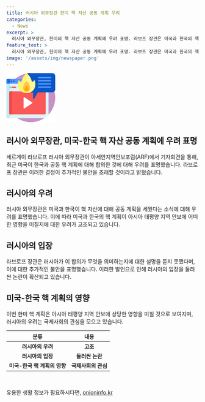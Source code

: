 ```yaml
---
title: 러시아 외무장관 한미 핵 자산 공동 계획 우려
categories:
  - News
excerpt: >
  러시아 외무장관, 한미의 핵 자산 공동 계획에 우려 표명. 라보프 장관은 미국과 한국의 핵 계획을 우려하며, 이에 대한 설명을 듣지 못한 채 추가 불안을 표명했다.
feature_text: >
  러시아 외무장관, 한미의 핵 자산 공동 계획에 우려 표명. 라보프 장관은 미국과 한국의 핵 계획을 우려하며, 이에 대한 설명을 듣지 못한 채 추가 불안을 표명했다.
image: '/assets/img/newspaper.png'
---
```


<p><img src="/assets/img/news.png" alt="rentncar 속보" /></p>

<h2>러시아 외무장관, 미국-한국 핵 자산 공동 계획에 우려 표명</h2>

<p data-ke-size="size16">세르게이 라브로프 러시아 외무장관이 아세안지역안보포럼(ARF)에서 기자회견을 통해, 최근 미국이 한국과 공동 핵 계획에 대해 합의한 것에 대해 우려를 표명했습니다. 라브로프 장관은 이러한 결정이 추가적인 불안을 초래할 것이라고 밝혔습니다.</p>

<h2>러시아의 우려</h2>

<p data-ke-size="size16">러시아 외무장관은 미국과 한국이 핵 자산에 대해 공동 계획을 세웠다는 소식에 대해 우려를 표명했습니다. 이에 따라 미국과 한국의 핵 계획이 아시아 태평양 지역 안보에 어떠한 영향을 미칠지에 대한 우려가 고조되고 있습니다.</p>

<h2>러시아의 입장</h2>

<p data-ke-size="size16">라브로프 장관은 러시아가 이 합의가 무엇을 의미하는지에 대한 설명을 듣지 못했다며, 이에 대한 추가적인 불안을 표명했습니다. 이러한 발언으로 인해 러시아의 입장을 둘러싼 논란이 확산되고 있습니다.</p>

<h2>미국-한국 핵 계획의 영향</h2>

<p data-ke-size="size16">이번 한미 핵 계획은 아시아 태평양 지역 안보에 상당한 영향을 미칠 것으로 보여지며, 러시아의 우려는 국제사회의 관심을 모으고 있습니다. </p>

<table>
<thead>
<tr>
<th>분류</th>
<th>내용</th>
</tr>
</thead>
<tbody>
<tr>
<td style="text-align: center; height: 17px;"><b>러시아의 우려</b></td>
<td style="text-align: center; height: 17px;"><b>고조</b></td>
</tr>
<tr>
<td style="text-align: center; height: 17px;"><b>러시아의 입장</b></td>
<td style="text-align: center; height: 17px;"><b>둘러싼 논란</b></td>
</tr>
<tr>
<td style="text-align: center; height: 17px;"><b>미국-한국 핵 계획의 영향</b></td>
<td style="text-align: center; height: 17px;"><b>국제사회의 관심</b></td>
</tr>
</tbody>
</table>

<p data-ke-size="size16">&nbsp;</p>
유용한 생활 정보가 필요하시다면, <a href="https://onioninfo.kr" rel="dofollow">onioninfo.kr</a>


